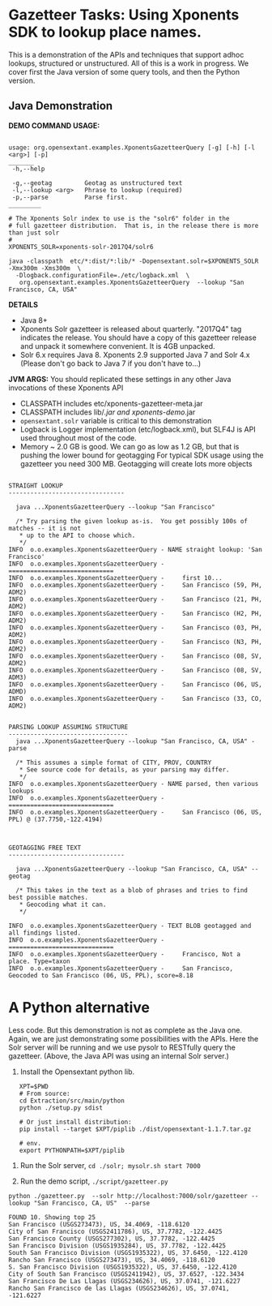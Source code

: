 
Gazetteer Tasks: Using Xponents SDK to lookup place names.
================================
 
This is a demonstration of the APIs and techniques that support 
adhoc lookups, structured or unstructured. All of this is a work in progress.
We cover first the Java version of some query tools, and then the Python version.

Java Demonstration
------------------

__DEMO COMMAND USAGE:__
```

usage: org.opensextant.examples.XponentsGazetteerQuery [-g] [-h] [-l <arg>] [-p]
_______
 -h,--help

 -g,--geotag         Geotag as unstructured text
 -l,--lookup <arg>   Phrase to lookup (required)
 -p,--parse          Parse first.
_________

# The Xponents Solr index to use is the "solr6" folder in the
# full gazetteer distribution.  That is, in the release there is more than just solr 
#
XPONENTS_SOLR=xponents-solr-2017Q4/solr6

java -classpath  etc/*:dist/*:lib/* -Dopensextant.solr=$XPONENTS_SOLR -Xmx300m -Xms300m  \
  -Dlogback.configurationFile=./etc/logback.xml  \
   org.opensextant.examples.XponentsGazetteerQuery  --lookup "San Francisco, CA, USA"  

```

__DETAILS__
* Java 8+
* Xponents Solr gazetteer is released about quarterly. "2017Q4" tag indicates the release.
  You should have a copy of this gazetteer release and unpack it somewhere convenient. It is 4GB unpacked.
* Solr 6.x requires Java 8.  Xponents 2.9 supported Java 7 and Solr 4.x (Please don't go back to Java 7 if you don't have to...)

__JVM ARGS:__ You should replicated these settings in any other Java invocations of these Xponents API
* CLASSPATH includes etc/xponents-gazetteer-meta.jar 
* CLASSPATH includes lib/*.jar and xponents-demo*.jar
* `opensextant.solr` variable is critical to this demonstration
* Logback is Logger implementation (etc/logback.xml), but SLF4J is API used throughout most of the code.
* Memory ~ 2.0 GB is good. We can go as low as 1.2 GB, but that is pushing the lower bound for geotagging
  For typical SDK usage using the gazetteer you need 300 MB. Geotagging will create lots more objects 


```

STRAIGHT LOOKUP
--------------------------------

  java ...XponentsGazetteerQuery --lookup "San Francisco" 

  /* Try parsing the given lookup as-is.  You get possibly 100s of matches -- it is not 
   * up to the API to choose which.
   */
INFO  o.o.examples.XponentsGazetteerQuery - NAME straight lookup: 'San Francisco'
INFO  o.o.examples.XponentsGazetteerQuery - =============================
INFO  o.o.examples.XponentsGazetteerQuery - 	first 10...
INFO  o.o.examples.XponentsGazetteerQuery - 	San Francisco (59, PH, ADM2)
INFO  o.o.examples.XponentsGazetteerQuery - 	San Francisco (21, PH, ADM2)
INFO  o.o.examples.XponentsGazetteerQuery - 	San Francisco (H2, PH, ADM2)
INFO  o.o.examples.XponentsGazetteerQuery - 	San Francisco (03, PH, ADM2)
INFO  o.o.examples.XponentsGazetteerQuery - 	San Francisco (N3, PH, ADM2)
INFO  o.o.examples.XponentsGazetteerQuery - 	San Francisco (08, SV, ADM2)
INFO  o.o.examples.XponentsGazetteerQuery - 	San Francisco (08, SV, ADM3)
INFO  o.o.examples.XponentsGazetteerQuery - 	San Francisco (06, US, ADMD)
INFO  o.o.examples.XponentsGazetteerQuery - 	San Francisco (33, CO, ADM2)


PARSING LOOKUP ASSUMING STRUCTURE
---------------------------------
  java ...XponentsGazetteerQuery --lookup "San Francisco, CA, USA" -parse

  /* This assumes a simple format of CITY, PROV, COUNTRY
   * See source code for details, as your parsing may differ.
   */
INFO  o.o.examples.XponentsGazetteerQuery - NAME parsed, then various lookups
INFO  o.o.examples.XponentsGazetteerQuery - =============================
INFO  o.o.examples.XponentsGazetteerQuery - 	San Francisco (06, US, PPL) @ (37.7750,-122.4194)



GEOTAGGING FREE TEXT
--------------------------------

  java ...XponentsGazetteerQuery --lookup "San Francisco, CA, USA" --geotag

  /* This takes in the text as a blob of phrases and tries to find best possible matches.
   * Geocoding what it can.
   */ 

INFO  o.o.examples.XponentsGazetteerQuery - TEXT BLOB geotagged and all findings listed.
INFO  o.o.examples.XponentsGazetteerQuery - =============================
INFO  o.o.examples.XponentsGazetteerQuery - 	Francisco, Not a place. Type=taxon
INFO  o.o.examples.XponentsGazetteerQuery - 	San Francisco, Geocoded to San Francisco (06, US, PPL), score=8.18

```




A Python alternative 
===============================
Less code. But this demonstration is not as complete as the Java one.
Again, we are just demonstrating some possibilities with the APIs.
Here the Solr server will be running and we use pysolr to RESTfully query the gazetteer.
(Above, the Java API was using an internal Solr server.)

1. Install the Opensextant python lib.

```
   XPT=$PWD
   # From source:
   cd Extraction/src/main/python 
   python ./setup.py sdist 

   # Or just install distribution:
   pip install --target $XPT/piplib ./dist/opensextant-1.1.7.tar.gz 

   # env.
   export PYTHONPATH=$XPT/piplib

```
1. Run the Solr server,  `cd ./solr; mysolr.sh start 7000 `


1.  Run the demo script, `./script/gazetteer.py`

```
python ./gazetteer.py  --solr http://localhost:7000/solr/gazetteer --lookup "San Francisco, CA, US"  --parse

FOUND 10. Showing top 25
San Francisco (USGS273473), US, 34.4069, -118.6120
City of San Francisco (USGS2411786), US, 37.7782, -122.4425
San Francisco County (USGS277302), US, 37.7782, -122.4425
San Francisco Division (USGS1935284), US, 37.7782, -122.4425
South San Francisco Division (USGS1935322), US, 37.6450, -122.4120
Rancho San Francisco (USGS273473), US, 34.4069, -118.6120
S. San Francisco Division (USGS1935322), US, 37.6450, -122.4120
City of South San Francisco (USGS2411942), US, 37.6527, -122.3434
San Francisco De Las Llagas (USGS234626), US, 37.0741, -121.6227
Rancho San Francisco de las Llagas (USGS234626), US, 37.0741, -121.6227
```

